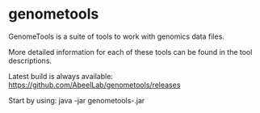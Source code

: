 genometools
===========

GenomeTools is a suite of tools to work with genomics data files. 

More detailed information for each of these tools can be found in the tool descriptions.

Latest build is always available:
https://github.com/AbeelLab/genometools/releases

Start by using:
java -jar genometools-<version>.jar